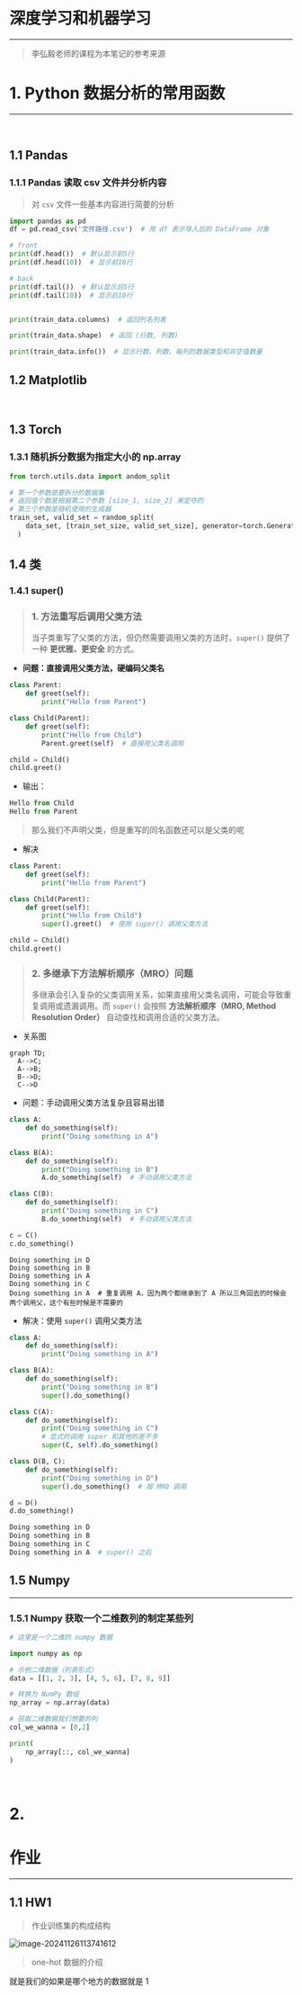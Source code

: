 # 深度学习和机器学习

---

> 李弘毅老师的课程为本笔记的参考来源

# 1. Python 数据分析的常用函数

---

<br>

## 1.1 Pandas

### 1.1.1 Pandas 读取 csv 文件并分析内容

> 对 `csv` 文件一些基本内容进行简要的分析

```py
import pandas as pd
df = pd.read_csv('文件路径.csv')  # 用 df 表示导入后的 DataFrame 对象

# front
print(df.head())  # 默认显示前5行
print(df.head(10))  # 显示前10行

# back
print(df.tail())  # 默认显示后5行
print(df.tail(10))  # 显示后10行


print(train_data.columns)  # 返回列名列表

print(train_data.shape)  # 返回 (行数, 列数)

print(train_data.info())  # 显示行数、列数、每列的数据类型和非空值数量
```

## 1.2 Matplotlib

<br>

## 1.3 Torch 

### 1.3.1 随机拆分数据为指定大小的 np.array

```py
from torch.utils.data import andom_split

# 第一个参数是要拆分的数据集
# 返回值个数是根据第二个参数 [size_1, size_2] 来定夺的
# 第三个参数是随机使用的生成器
train_set, valid_set = random_split(
    data_set, [train_set_size, valid_set_size], generator=torch.Generator().manual_seed(seed)
  )
```

## 1.4 类

### 1.4.1 super()

> ### **1. 方法重写后调用父类方法**
>
> ​	当子类重写了父类的方法，但仍然需要调用父类的方法时，`super()` 提供了一种 **更优雅、更安全** 的方式。

- **问题：直接调用父类方法，硬编码父类名**

```py
class Parent:
    def greet(self):
        print("Hello from Parent")

class Child(Parent):
    def greet(self):
        print("Hello from Child")
        Parent.greet(self)  # 直接用父类名调用

child = Child()
child.greet()
```

- 输出：

```python
Hello from Child
Hello from Parent
```

> 那么我们不声明父类，但是重写的同名函数还可以是父类的呢

- 解决

```python
class Parent:
    def greet(self):
        print("Hello from Parent")

class Child(Parent):
    def greet(self):
        print("Hello from Child")
        super().greet()  # 使用 super() 调用父类方法

child = Child()
child.greet()
```



> ### 2. 多继承下方法解析顺序（MRO）问题
>
> ​	多继承会引入复杂的父类调用关系，如果直接用父类名调用，可能会导致重复调用或遗漏调用。而 `super()` 会按照 **方法解析顺序（MRO, Method Resolution Order）** 自动查找和调用合适的父类方法。

- 关系图

```mermaid
graph TD;
  A-->C;
  A-->B;
  B-->D;
  C-->D

```



- 问题：手动调用父类方法复杂且容易出错

```py
class A:
    def do_something(self):
        print("Doing something in A")

class B(A):
    def do_something(self):
        print("Doing something in B")
        A.do_something(self)  # 手动调用父类方法

class C(B):
    def do_something(self):
        print("Doing something in C")
        B.do_something(self)  # 手动调用父类方法

c = C()
c.do_something()
```

```shell
Doing something in D
Doing something in B
Doing something in A
Doing something in C
Doing something in A  # 重复调用 A，因为两个都继承到了 A 所以三角回去的时候会两个调用父，这个有些时候是不需要的
```

- 解决：使用 `super()` 调用父类方法

```py
class A:
    def do_something(self):
        print("Doing something in A")

class B(A):
    def do_something(self):
        print("Doing something in B")
        super().do_something()

class C(A):
    def do_something(self):
        print("Doing something in C")
		# 显式的调用 super 和其他的差不多
        super(C, self).do_something()

class D(B, C):
    def do_something(self):
        print("Doing something in D")
        super().do_something()  # 按 MRO 调用

d = D()
d.do_something()
```

```sh
Doing something in D
Doing something in B
Doing something in C
Doing something in A  # super() 之后
```



## 1.5 Numpy

----

### 1.5.1 Numpy 获取一个二维数列的制定某些列

```python
# 这里是一个二维的 numpy 数据

import numpy as np

# 示例二维数据（列表形式）
data = [[1, 2, 3], [4, 5, 6], [7, 8, 9]]

# 转换为 NumPy 数组
np_array = np.array(data)

# 获取二维数据我们想要的列
col_we_wanna = [0,2]

print(
    np_array[::, col_we_wanna]
)
```

<br>

# 2. 

# 作业

---

## 1.1 HW1

> 作业训练集的构成结构

![image-20241126113741612](https://cdn.jsdelivr.net/gh/MTsocute/New_Image@main/uPic/image-20241126113741612.png)

> one-hot 数据的介绍

就是我们的如果是哪个地方的数据就是 1